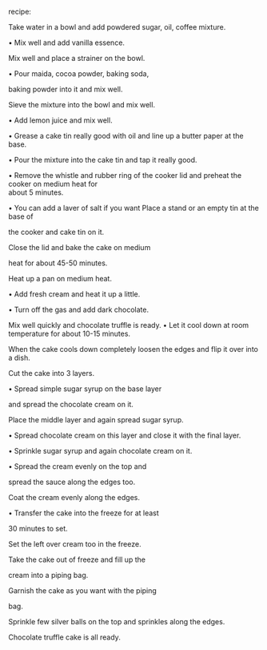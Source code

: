 recipe:

Take water in a bowl and add powdered sugar, oil, coffee mixture.

• Mix well and add vanilla essence.

Mix well and place a strainer on the bowl.

• Pour maida, cocoa powder, baking soda,

baking powder into it and mix well.

Sieve the mixture into the bowl and mix well.

• Add lemon juice and mix well.

• Grease a cake tin really good with oil and line up a butter paper at the base.

• Pour the mixture into the cake tin and tap it really good.

• Remove the whistle and rubber ring of the cooker lid and preheat the cooker on medium heat for     
about  5 minutes.

• You can add a laver of salt if you want
Place a stand or an empty tin at the base of

the cooker and cake tin on it.

Close the lid and bake the cake on medium

heat for about 45-50 minutes.

Heat up a pan on medium heat.

• Add fresh cream and heat it up a little.

• Turn off the gas and add dark chocolate.

Mix well quickly and chocolate truffle is ready. • Let it cool down at room temperature for about 10-15 minutes.

When the cake cools down completely loosen the edges and flip it over into a dish.

Cut the cake into 3 layers.

• Spread simple sugar syrup on the base layer

and spread the chocolate cream on it.

Place the middle layer and again spread
sugar syrup.

 • Spread chocolate cream on this layer and close it with the final layer.

• Sprinkle sugar syrup and again chocolate cream on it.

• Spread the cream evenly on the top and

spread the sauce along the edges too.

Coat the cream evenly along the edges.

• Transfer the cake into the freeze for at least

30 minutes to set.

Set the left over cream too in the freeze.

Take the cake out of freeze and fill up the

cream into a piping bag.

Garnish the cake as you want with the piping

bag.

Sprinkle few silver balls on the top and sprinkles along the edges.

Chocolate truffle cake is all ready.